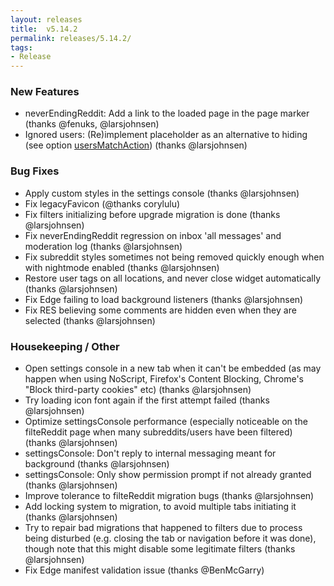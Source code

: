 ```yaml
---
layout: releases
title:  v5.14.2
permalink: releases/5.14.2/
tags:
- Release
---
```


### New Features

- neverEndingReddit: Add a link to the loaded page in the page marker (thanks @fenuks, @larsjohnsen)
- Ignored users: (Re)implement placeholder as an alternative to hiding (see option [usersMatchAction](https://www.reddit.com/#res:settings/filteReddit/usersMatchAction)) (thanks @larsjohnsen)

### Bug Fixes

- Apply custom styles in the settings console (thanks @larsjohnsen)
- Fix legacyFavicon (@thanks corylulu)
- Fix filters initializing before upgrade migration is done (thanks @larsjohnsen)
- Fix neverEndingReddit regression on inbox 'all messages' and moderation log (thanks @larsjohnsen)
- Fix subreddit styles sometimes not being removed quickly enough when with nightmode enabled (thanks @larsjohnsen)
- Restore user tags on all locations, and never close widget automatically (thanks @larsjohnsen)
- Fix Edge failing to load background listeners (thanks @larsjohnsen)
- Fix RES believing some comments are hidden even when they are selected (thanks @larsjohnsen)

### Housekeeping / Other

- Open settings console in a new tab when it can't be embedded (as may happen when using NoScript, Firefox's Content Blocking, Chrome's "Block third-party cookies" etc) (thanks @larsjohnsen)
- Try loading icon font again if the first attempt failed (thanks @larsjohnsen)
- Optimize settingsConsole performance (especially noticeable on the filteReddit page when many subreddits/users have been filtered) (thanks @larsjohnsen)
- settingsConsole: Don't reply to internal messaging meant for background (thanks @larsjohnsen)
- settingsConsole: Only show permission prompt if not already granted (thanks @larsjohnsen)
- Improve tolerance to filteReddit migration bugs (thanks @larsjohnsen)
- Add locking system to migration, to avoid multiple tabs initiating it (thanks @larsjohnsen)
- Try to repair bad migrations that happened to filters due to process being disturbed (e.g. closing the tab or navigation before it was done), though note that this might disable some legitimate filters (thanks @larsjohnsen)
- Fix Edge manifest validation issue (thanks @BenMcGarry)
